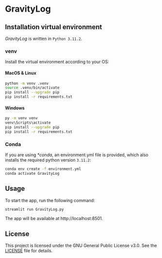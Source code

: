 # GravityLog


## Installation virtual environment

_GravityLog_ is written in `Python 3.11.2`.

### venv
Install the virtual environment according to your OS:

#### MacOS & Linux

```zsh
python -m venv .venv
source .venv/bin/activate
pip install --upgrade pip
pip install -r requirements.txt
```

#### Windows

```sh
py -m venv venv
venv\Scripts\activate
pip install --upgrade pip
pip install -r requirements.txt
```

### Conda

If you are using _*conda_, an environment.yml file is provided, which also installs the required python version `3.11.2`:

```zsh
conda env create -f environment.yml
conda activate GravityLog
```

## Usage

To start the app, run the following command:

```zsh
streamlit run GravityLog.py
```

The app will be available at http://localhost:8501.

## License

This project is licensed under the GNU General Public License v3.0. See the [LICENSE](LICENSE) file for details.
